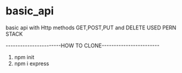 # basic_api
basic api with Http methods GET,POST,PUT and DELETE 
USED PERN STACK



-----------------------HOW TO CLONE------------------------
1. npm init
2. npm i express

